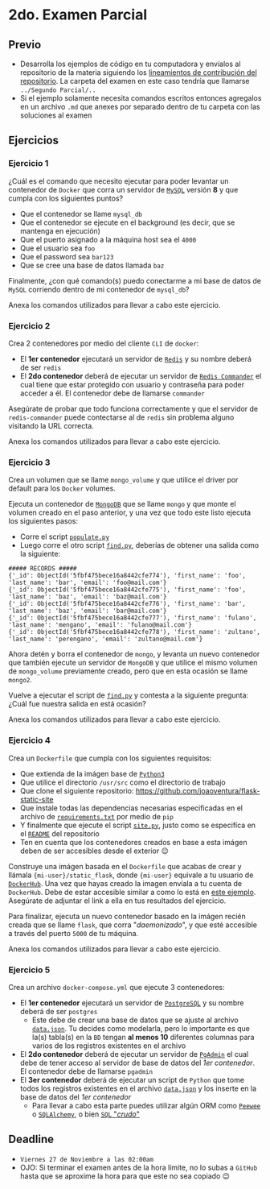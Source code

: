 # 2do. Examen Parcial

## Previo

- Desarrolla los ejemplos de código en tu computadora y envíalos al repositorio de la materia siguiendo los [lineamientos de contribución del repositorio](https://github.com/AnhellO/DAS_Sistemas#contributing). La carpeta del examen en este caso tendría que llamarse `../Segundo Parcial/..`
- Si el ejemplo solamente necesita comandos escritos entonces agregalos en un archivo `.md` que anexes por separado dentro de tu carpeta con las soluciones al examen

## Ejercicios

### Ejercicio 1

¿Cuál es el comando que necesito ejecutar para poder levantar un contenedor de `Docker` que corra un servidor de [`MySQL`](https://hub.docker.com/_/mysql) versión **8** y que cumpla con los siguientes puntos?

- Que el contenedor se llame `mysql_db`
- Que el contenedor se ejecute en el background (es decir, que se mantenga en ejecución)
- Que el puerto asignado a la máquina host sea el `4000`
- Que el usuario sea `foo`
- Que el password sea `bar123`
- Que se cree una base de datos llamada `baz`

Finalmente, ¿con qué comando(s) puedo conectarme a mi base de datos de `MySQL` corriendo dentro de mi contenedor de `mysql_db`?

Anexa los comandos utilizados para llevar a cabo este ejercicio.

### Ejercicio 2

Crea 2 contenedores por medio del cliente `CLI` de `docker`:

- El **1er contenedor** ejecutará un servidor de [`Redis`](https://hub.docker.com/_/redis) y su nombre deberá de ser `redis`
- El **2do contenedor** deberá de ejecutar un servidor de [`Redis Commander`](https://hub.docker.com/r/rediscommander/redis-commander) el cual tiene que estar protegido con usuario y contraseña para poder acceder a él. El contenedor debe de llamarse `commander`

Asegúrate de probar que todo funciona correctamente y que el servidor de `redis-commander` puede contectarse al de `redis` sin problema alguno visitando la URL correcta.

Anexa los comandos utilizados para llevar a cabo este ejercicio.

### Ejercicio 3

Crea un volumen que se llame `mongo_volume` y que utilice el driver por default para los `Docker` volumes.

Ejecuta un contenedor de [`MongoDB`](https://hub.docker.com/_/mongo) que se llame `mongo` y que monte el volumen creado en el paso anterior, y una vez que todo este listo ejecuta los siguientes pasos:

- Corre el script [`populate.py`](ejercicio-3/populate.py)
- Luego corre el otro script [`find.py`](ejercicio-3/find.py), deberías de obtener una salida como la siguiente:

``` shell
##### RECORDS #####
{'_id': ObjectId('5fbf475bece16a8442cfe774'), 'first_name': 'foo', 'last_name': 'bar', 'email': 'foo@mail.com'}
{'_id': ObjectId('5fbf475bece16a8442cfe775'), 'first_name': 'foo', 'last_name': 'baz', 'email': 'baz@mail.com'}
{'_id': ObjectId('5fbf475bece16a8442cfe776'), 'first_name': 'bar', 'last_name': 'baz', 'email': 'bar@mail.com'}
{'_id': ObjectId('5fbf475bece16a8442cfe777'), 'first_name': 'fulano', 'last_name': 'mengano', 'email': 'fulano@mail.com'}
{'_id': ObjectId('5fbf475bece16a8442cfe778'), 'first_name': 'zultano', 'last_name': 'perengano', 'email': 'zultano@mail.com'}
```

Ahora detén y borra el contenedor de `mongo`, y levanta un nuevo contenedor que también ejecute un servidor de `MongoDB` y que utilice el mismo volumen de `mongo_volume` previamente creado, pero que en esta ocasión se llame `mongo2`.

Vuelve a ejecutar el script de [`find.py`](ejercicio-3/find.py) y contesta a la siguiente pregunta: ¿Cuál fue nuestra salida en está ocasión?

Anexa los comandos utilizados para llevar a cabo este ejercicio.

### Ejercicio 4

Crea un `Dockerfile` que cumpla con los siguientes requisitos:

- Que extienda de la imágen base de [`Python3`](https://hub.docker.com/_/python)
- Que utilice el directorio `/usr/src` como el directorio de trabajo
- Que clone el siguiente repositorio: <https://github.com/joaoventura/flask-static-site>
- Que instale todas las dependencias necesarias especificadas en el archivo de [`requirements.txt`](https://github.com/joaoventura/flask-static-site/blob/master/requirements.txt) por medio de `pip`
- Y finalmente que ejecute el script [`site.py`](https://github.com/joaoventura/flask-static-site/blob/master/site.py), justo como se especifíca en el [`README`](https://github.com/joaoventura/flask-static-site#development--building) del repositorio
- Ten en cuenta que los contenedores creados en base a esta imágen deben de ser accesibles desde el exterior :wink:

Construye una imágen basada en el `Dockerfile` que acabas de crear y llámala `{mi-user}/static_flask`, donde `{mi-user}` equivale a tu usuario de [`DockerHub`](https://hub.docker.com/). Una vez que hayas creado la imagen envíala a tu cuenta de `DockerHub`. Debe de estar accesible similar a como lo está en [este ejemplo](https://hub.docker.com/repository/docker/anhellojz/static_flask/). Asegúrate de adjuntar el link a ella en tus resultados del ejercicio.

Para finalizar, ejecuta un nuevo contenedor basado en la imágen recién creada que se llame `flask`, que corra "_daemonizado_", y que esté accesible a través del puerto `5000` de tu máquina.

Anexa los comandos utilizados para llevar a cabo este ejercicio.

### Ejercicio 5

Crea un archivo `docker-compose.yml` que ejecute 3 contenedores:

- El **1er contenedor** ejecutará un servidor de [`PostgreSQL`](https://hub.docker.com/_/postgres) y su nombre deberá de ser `postgres`
  - Este debe de crear una base de datos que se ajuste al archivo [`data.json`](ejercicio-5/data.json). Tu decides como modelarla, pero lo importante es que la(s) tabla(s) en la `BD` tengan **al menos 10** diferentes columnas para varios de los registros existentes en el archivo
- El **2do contenedor** deberá de ejecutar un servidor de [`PgAdmin`](https://hub.docker.com/r/dpage/pgadmin4/) el cual debe de tener acceso al servidor de base de datos del _1er contenedor_. El contenedor debe de llamarse `pgadmin`
- El **3er contenedor** deberá de ejecutar un script de `Python` que tome todos los registros existentes en el archivo [`data.json`](ejercicio-5/data.json) y los inserte en la base de datos del _1er contenedor_
  - Para llevar a cabo esta parte puedes utilizar algún ORM como [`Peewee`](http://docs.peewee-orm.com/en/latest/) o [`SQLAlchemy`](https://www.sqlalchemy.org/), o bien [`SQL` "_crudo_"](https://www.postgresqltutorial.com/postgresql-python/)

## Deadline

- `Viernes 27 de Noviembre a las 02:00am`
- OJO: Si terminar el examen antes de la hora límite, no lo subas a `GitHub` hasta que se aproxime la hora para que este no sea copiado :wink:
